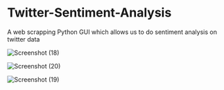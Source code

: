 # Twitter-Sentiment-Analysis
A web scrapping Python GUI which allows us to do sentiment analysis on twitter data


![Screenshot (18)](https://user-images.githubusercontent.com/44530486/63207698-4be8bb80-c0e8-11e9-9401-50b02b95d7ba.png)

![Screenshot (20)](https://user-images.githubusercontent.com/44530486/63207696-47bc9e00-c0e8-11e9-813a-3d92c8002f94.png)

![Screenshot (19)](https://user-images.githubusercontent.com/44530486/63207697-48553480-c0e8-11e9-80d1-07b518275e1a.png)
